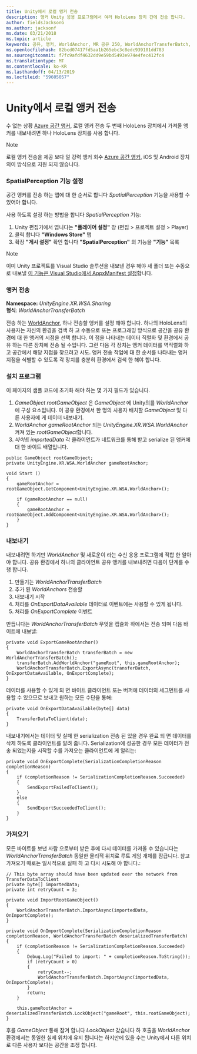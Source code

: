 ```yaml
---
title: Unity에서 로컬 앵커 전송
description: 앵커 Unity 응용 프로그램에서 여러 HoloLens 장치 간에 전송 합니다.
author: fieldsJacksonG
ms.author: jacksonf
ms.date: 03/21/2018
ms.topic: article
keywords: 공유, 앵커, WorldAnchor, MR 공유 250, WorldAnchorTransferBatch, SpatialPerception, 전송, 로컬 앵커 전송, 앵커 내보내기, 앵커 가져오기
ms.openlocfilehash: 82bcd07417fd5aa1b265ebc3c8edc939101dd783
ms.sourcegitcommit: f7fc9afdf4632dd9e59bd5493e974e4fec412fc4
ms.translationtype: MT
ms.contentlocale: ko-KR
ms.lasthandoff: 04/13/2019
ms.locfileid: "59605057"
---
```

# <a name="local-anchor-transfers-in-unity"></a>Unity에서 로컬 앵커 전송

수 없는 상황 <a href="https://docs.microsoft.com/azure/spatial-anchors" target="_blank">Azure 공간 앵커</a>, 로컬 앵커 전송 두 번째 HoloLens 장치에서 가져올 앵커를 내보내려면 하나 HoloLens 장치를 사용 합니다.

>[!NOTE]
>로컬 앵커 전송을 제공 보다 덜 강력 앵커 회수 <a href="https://docs.microsoft.com/azure/spatial-anchors" target="_blank">Azure 공간 앵커</a>, iOS 및 Android 장치의이 방식으로 지원 되지 않습니다.

### <a name="setting-the-spatialperception-capability"></a>SpatialPerception 기능 설정

공간 앵커를 전송 하는 앱에 대 한 순서로 합니다 *SpatialPerception* 기능을 사용할 수 있어야 합니다.

사용 하도록 설정 하는 방법을 합니다 *SpatialPerception* 기능:
1. Unity 편집기에서 엽니다는 **"플레이어 설정"** 창 (편집 > 프로젝트 설정 > Player)
2. 클릭 합니다 **"Windows Store"** 탭
3. 확장 **"게시 설정"** 확인 합니다 **"SpatialPerception"** 의 기능을 **"기능"** 목록

>[!NOTE]
>이미 Unity 프로젝트를 Visual Studio 솔루션을 내보낸 경우 해야 새 폴더 또는 수동으로 내보낼 [이 기능은 Visual Studio에서 AppxManifest 설정](local-anchor-transfers-in-directx.md#set-up-your-app-to-use-the-spatialperception-capability)합니다.

### <a name="anchor-transfer"></a>앵커 전송

**Namespace:** *UnityEngine.XR.WSA.Sharing*<br>
**형식**: *WorldAnchorTransferBatch*

전송 하는 [WorldAnchor](coordinate-systems-in-unity.md), 하나 전송할 앵커를 설정 해야 합니다. 하나의 HoloLens의 사용자는 자신의 환경을 검색 하 고 수동으로 또는 프로그래밍 방식으로 공간을 공유 환경에 대 한 앵커의 시점을 선택 합니다. 이 점을 나타내는 데이터 직렬화 및 환경에서 공유 하는 다른 장치에 전송 될 수입니다. 그런 다음 각 장치는 앵커 데이터를 역직렬화 하 고 공간에서 해당 지점을 찾으려고 시도. 앵커 전송 작업에 대 한 순서를 나타내는 앵커 지점을 식별할 수 있도록 각 장치를 충분히 환경에서 검색 한 해야 합니다.

### <a name="setup"></a>설치 프로그램

이 페이지의 샘플 코드에 초기화 해야 하는 몇 가지 필드가 있습니다.
1. *GameObject rootGameObject* 은 *GameObject* 에 Unity의를 *WorldAnchor* 에 구성 요소입니다. 이 공유 환경에서 한 명의 사용자 배치할 *GameObject* 및 다른 사용자에 게 데이터 내보내기.
2. *WorldAnchor gameRootAnchor* 되는 *UnityEngine.XR.WSA.WorldAnchor* 켜져 있는 *rootGameObject*합니다.
3. *바이트 importedData* 각 클라이언트가 네트워크를 통해 받고 serialize 된 앵커에 대 한 바이트 배열입니다.

```
public GameObject rootGameObject;
private UnityEngine.XR.WSA.WorldAnchor gameRootAnchor;

void Start ()
{
    gameRootAnchor = rootGameObject.GetComponent<UnityEngine.XR.WSA.WorldAnchor>();

    if (gameRootAnchor == null)
    {
        gameRootAnchor = rootGameObject.AddComponent<UnityEngine.XR.WSA.WorldAnchor>();
    }
}
```

### <a name="exporting"></a>내보내기

내보내려면 하기만 *WorldAnchor* 및 새로운이 라는 수신 응용 프로그램에 적합 한 알아야 합니다. 공유 환경에서 하나의 클라이언트 공유 앵커를 내보내려면 다음이 단계를 수행 합니다.
1. 만들기는 *WorldAnchorTransferBatch*
2. 추가 된 *WorldAnchors* 전송할
3. 내보내기 시작
4. 처리를 *OnExportDataAvailable* 데이터로 이벤트에는 사용할 수 있게 됩니다.
5. 처리를 *OnExportComplete* 이벤트

만듭니다는 *WorldAnchorTransferBatch* 무엇을 캡슐화 하에서는 전송 되며 다음 바이트에 내보낼:

```
private void ExportGameRootAnchor()
{
    WorldAnchorTransferBatch transferBatch = new WorldAnchorTransferBatch();
    transferBatch.AddWorldAnchor("gameRoot", this.gameRootAnchor);
    WorldAnchorTransferBatch.ExportAsync(transferBatch, OnExportDataAvailable, OnExportComplete);
}
```

데이터를 사용할 수 있게 되 면 바이트 클라이언트 또는 버퍼에 데이터의 세그먼트를 사용할 수 있으므로 보내고 원하는 모든 수단을 통해:

```
private void OnExportDataAvailable(byte[] data)
{
    TransferDataToClient(data);
}
```

내보내기에서는 데이터 및 실패 한 serialization 전송 된 있을 경우 완료 되 면 데이터를 삭제 하도록 클라이언트를 알려 줍니다. Serialization에 성공한 경우 모든 데이터가 전송 되었는지을 시작할 수를 가져오는 클라이언트에 게 알리는:

```
private void OnExportComplete(SerializationCompletionReason completionReason)
{
    if (completionReason != SerializationCompletionReason.Succeeded)
    {
        SendExportFailedToClient();
    }
    else
    {
        SendExportSucceededToClient();
    }
}
```

### <a name="importing"></a>가져오기

모든 바이트를 보낸 사람 으로부터 받은 후에 다시 데이터를 가져올 수 있습니다는 *WorldAnchorTransferBatch* 동일한 물리적 위치로 루트 게임 개체를 잠급니다. 참고 가져오기 때로는 일시적으로 실패 하 고 다시 시도해 야 합니다.:

```
// This byte array should have been updated over the network from TransferDataToClient
private byte[] importedData;
private int retryCount = 3;

private void ImportRootGameObject()
{
    WorldAnchorTransferBatch.ImportAsync(importedData, OnImportComplete);
}

private void OnImportComplete(SerializationCompletionReason completionReason, WorldAnchorTransferBatch deserializedTransferBatch)
{
    if (completionReason != SerializationCompletionReason.Succeeded)
    {
        Debug.Log("Failed to import: " + completionReason.ToString());
        if (retryCount > 0)
        {
            retryCount--;
            WorldAnchorTransferBatch.ImportAsync(importedData, OnImportComplete);
        }
        return;
    }

    this.gameRootAnchor = deserializedTransferBatch.LockObject("gameRoot", this.rootGameObject);
}
```

후를 *GameObject* 통해 잠겨 합니다 *LockObject* 갖습니다 하 호출을 *WorldAnchor* 환경에서는 동일한 실제 위치에 유지 됩니다는 하지만에 있을 수는 Unity에서 다른 위치로 다른 사용자 보다는 공간을 조정 합니다.

